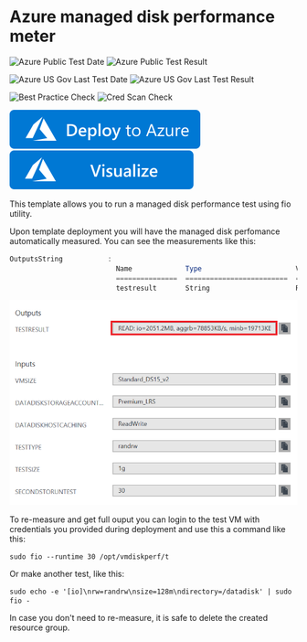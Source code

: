 # Azure managed disk performance meter

![Azure Public Test Date](https://azurequickstartsservice.blob.core.windows.net/badges/managed-disk-performance-meter/PublicLastTestDate.svg)
![Azure Public Test Result](https://azurequickstartsservice.blob.core.windows.net/badges/managed-disk-performance-meter/PublicDeployment.svg)

![Azure US Gov Last Test Date](https://azurequickstartsservice.blob.core.windows.net/badges/managed-disk-performance-meter/FairfaxLastTestDate.svg)
![Azure US Gov Last Test Result](https://azurequickstartsservice.blob.core.windows.net/badges/managed-disk-performance-meter/FairfaxDeployment.svg)

![Best Practice Check](https://azurequickstartsservice.blob.core.windows.net/badges/managed-disk-performance-meter/BestPracticeResult.svg)
![Cred Scan Check](https://azurequickstartsservice.blob.core.windows.net/badges/managed-disk-performance-meter/CredScanResult.svg)

[![Deploy To Azure](https://raw.githubusercontent.com/Azure/azure-quickstart-templates/master/1-CONTRIBUTION-GUIDE/images/deploytoazure.svg?sanitize=true)]("https://portal.azure.com/#create/Microsoft.Template/uri/https%3A%2F%2Fraw.githubusercontent.com%2FAzure%2Fazure-quickstart-templates%2Fmaster%2Fmanaged-disk-performance-meter%2Fazuredeploy.json")  [![Visualize](https://raw.githubusercontent.com/Azure/azure-quickstart-templates/master/1-CONTRIBUTION-GUIDE/images/visualizebutton.svg?sanitize=true)]("http://armviz.io/#/?load=https%3A%2F%2Fraw.githubusercontent.com%2FAzure%2Fazure-quickstart-templates%2Fmaster%2Fmanaged-disk-performance-meter%2Fazuredeploy.json")
    


    



This template allows you to run a managed disk performance test using fio utility.

Upon template deployment you will have the managed disk perfomance automatically measured. You can see the measurements like this:

```powershell
OutputsString           : 
                          Name             Type                       Value     
                          ===============  =========================  ==========
                          testresult       String                     READ: io=2051.2MB, aggrb=78853KB/s, minb=19713KB/s, maxb=20024KB/s, mint=26222msec, maxt=26636msec; WRITE: io=2044.9MB, aggrb=78613KB/s, minb=19653KB/s, maxb=19963KB/s, mint=26222msec, maxt=26636msec;
```

![alt text](images/diskperformance.png "Disk performance measurement output")

To re-measure and get full ouput you can login to the test VM with credentials you provided during deployment and use this a command like this:

```shell
sudo fio --runtime 30 /opt/vmdiskperf/t
```

Or make another test, like this:

```shell
sudo echo -e '[io]\nrw=randrw\nsize=128m\ndirectory=/datadisk' | sudo fio -

```

In case you don't need to re-measure, it is safe to delete the created resource group.

